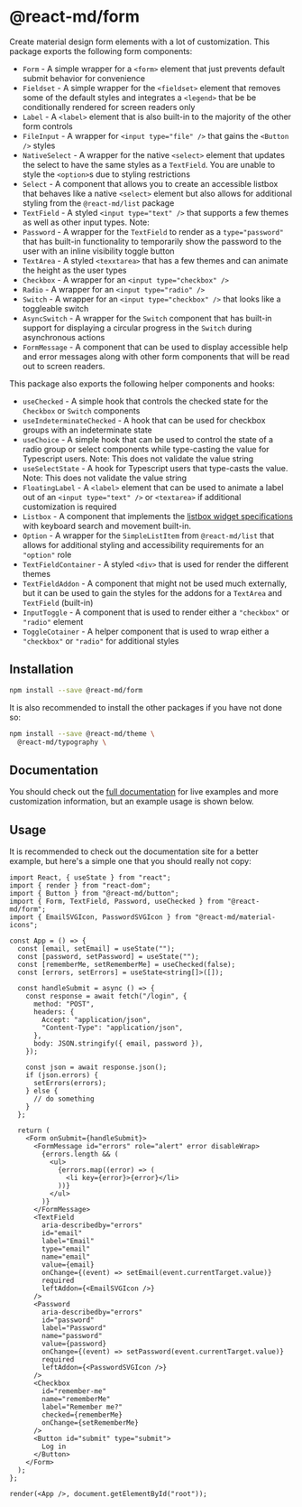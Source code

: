 # @react-md/form

Create material design form elements with a lot of customization. This package
exports the following form components:

- `Form` - A simple wrapper for a `<form>` element that just prevents default
  submit behavior for convenience
- `Fieldset` - A simple wrapper for the `<fieldset>` element that removes some
  of the default styles and integrates a `<legend>` that be be conditionally
  rendered for screen readers only
- `Label` - A `<label>` element that is also built-in to the majority of the
  other form controls
- `FileInput` - A wrapper for `<input type="file" />` that gains the
  `<Button />` styles
- `NativeSelect` - A wrapper for the native `<select>` element that updates the
  select to have the same styles as a `TextField`. You are unable to style the
  `<option>`s due to styling restrictions
- `Select` - A component that allows you to create an accessible listbox that
  behaves like a native `<select>` element but also allows for additional
  styling from the `@react-md/list` package
- `TextField` - A styled `<input type="text" />` that supports a few themes as
  well as other input types. Note:
- `Password` - A wrapper for the `TextField` to render as a `type="password"`
  that has built-in functionality to temporarily show the password to the user
  with an inline visibility toggle button
- `TextArea` - A styled `<texxtarea>` that has a few themes and can animate the
  height as the user types
- `Checkbox` - A wrapper for an `<input type="checkbox" />`
- `Radio` - A wrapper for an `<input type="radio" />`
- `Switch` - A wrapper for an `<input type="checkbox" />` that looks like a
  toggleable switch
- `AsyncSwitch` - A wrapper for the `Switch` component that has built-in support
  for displaying a circular progress in the `Switch` during asynchronous actions
- `FormMessage` - A component that can be used to display accessible help and
  error messages along with other form components that will be read out to
  screen readers.

This package also exports the following helper components and hooks:

- `useChecked` - A simple hook that controls the checked state for the
  `Checkbox` or `Switch` components
- `useIndeterminateChecked` - A hook that can be used for checkbox groups with
  an indeterminate state
- `useChoice` - A simple hook that can be used to control the state of a radio
  group or select components while type-casting the value for Typescript users.
  Note: This does not validate the value string
- `useSelectState` - A hook for Typescript users that type-casts the value.
  Note: This does not validate the value string
- `FloatingLabel` - A `<label>` element that can be used to animate a label out
  of an `<input type="text" />` or `<textarea>` if additional customization is
  required
- `Listbox` - A component that implements the
  [listbox widget specifications](https://www.w3.org/TR/wai-aria-practices/#Listbox)
  with keyboard search and movement built-in.
- `Option` - A wrapper for the `SimpleListItem` from `@react-md/list` that
  allows for additional styling and accessibility requirements for an `"option"`
  role
- `TextFieldContainer` - A styled `<div>` that is used for render the different
  themes
- `TextFieldAddon` - A component that might not be used much externally, but it
  can be used to gain the styles for the addons for a `TextArea` and `TextField`
  (built-in)
- `InputToggle` - A component that is used to render either a `"checkbox"` or
  `"radio"` element
- `ToggleCotainer` - A helper component that is used to wrap either a
  `"checkbox"` or `"radio"` for additional styles

## Installation

```sh
npm install --save @react-md/form
```

It is also recommended to install the other packages if you have not done so:

```sh
npm install --save @react-md/theme \
  @react-md/typography \
```

<!-- DOCS_REMOVE -->

## Documentation

You should check out the
[full documentation](https://react-md.dev/packages/form/demos) for live examples
and more customization information, but an example usage is shown below.

<!-- DOCS_REMOVE_END -->

## Usage

It is recommended to check out the documentation site for a better example, but
here's a simple one that you should really not copy:

```tsx
import React, { useState } from "react";
import { render } from "react-dom";
import { Button } from "@react-md/button";
import { Form, TextField, Password, useChecked } from "@react-md/form";
import { EmailSVGIcon, PasswordSVGIcon } from "@react-md/material-icons";

const App = () => {
  const [email, setEmail] = useState("");
  const [password, setPassword] = useState("");
  const [rememberMe, setRememberMe] = useChecked(false);
  const [errors, setErrors] = useState<string[]>([]);

  const handleSubmit = async () => {
    const response = await fetch("/login", {
      method: "POST",
      headers: {
        Accept: "application/json",
        "Content-Type": "application/json",
      },
      body: JSON.stringify({ email, password }),
    });

    const json = await response.json();
    if (json.errors) {
      setErrors(errors);
    } else {
      // do something
    }
  };

  return (
    <Form onSubmit={handleSubmit}>
      <FormMessage id="errors" role="alert" error disableWrap>
        {errors.length && (
          <ul>
            {errors.map((error) => (
              <li key={error}>{error}</li>
            ))}
          </ul>
        )}
      </FormMessage>
      <TextField
        aria-describedby="errors"
        id="email"
        label="Email"
        type="email"
        name="email"
        value={email}
        onChange={(event) => setEmail(event.currentTarget.value)}
        required
        leftAddon={<EmailSVGIcon />}
      />
      <Password
        aria-describedby="errors"
        id="password"
        label="Password"
        name="password"
        value={password}
        onChange={(event) => setPassword(event.currentTarget.value)}
        required
        leftAddon={<PasswordSVGIcon />}
      />
      <Checkbox
        id="remember-me"
        name="rememberMe"
        label="Remember me?"
        checked={rememberMe}
        onChange={setRememberMe}
      />
      <Button id="submit" type="submit">
        Log in
      </Button>
    </Form>
  );
};

render(<App />, document.getElementById("root"));
```

